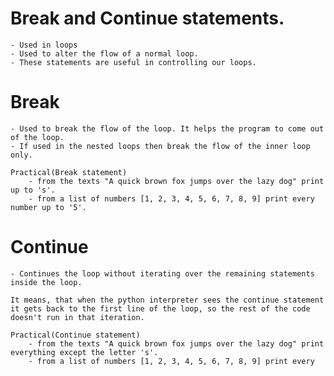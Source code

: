# Break and Continue statements.
    - Used in loops
    - Used to alter the flow of a normal loop. 
    - These statements are useful in controlling our loops.

# Break
    - Used to break the flow of the loop. It helps the program to come out of the loop.
    - If used in the nested loops then break the flow of the inner loop only.

    Practical(Break statement)
        - from the texts "A quick brown fox jumps over the lazy dog" print up to 's'.
        - from a list of numbers [1, 2, 3, 4, 5, 6, 7, 8, 9] print every number up to '5'.

# Continue
    - Continues the loop without iterating over the remaining statements inside the loop.

    It means, that when the python interpreter sees the continue statement it gets back to the first line of the loop, so the rest of the code doesn't run in that iteration.

    Practical(Continue statement)
        - from the texts "A quick brown fox jumps over the lazy dog" print everything except the letter 's'.
        - from a list of numbers [1, 2, 3, 4, 5, 6, 7, 8, 9] print every